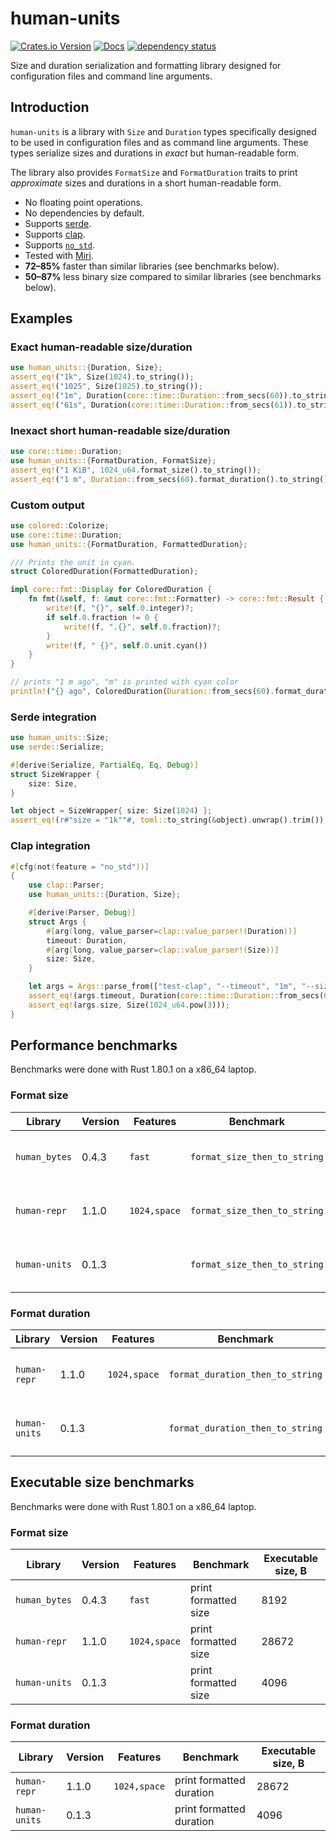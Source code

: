 # human-units

[![Crates.io Version](https://img.shields.io/crates/v/human-units)](https://crates.io/crates/human-units)
[![Docs](https://docs.rs/human-units/badge.svg)](https://docs.rs/human-units)
[![dependency status](https://deps.rs/repo/github/igankevich/human-units/status.svg)](https://deps.rs/repo/github/igankevich/human-units)

Size and duration serialization and formatting library designed for configuration files and command line arguments.


## Introduction

`human-units` is a library with `Size` and `Duration` types specifically designed to be used in configuration files and as command line arguments.
These types serialize sizes and durations in _exact_ but human-readable form.

The library also provides `FormatSize` and `FormatDuration` traits
to print _approximate_ sizes and durations in a short human-readable form.

- No floating point operations.
- No dependencies by default.
- Supports [serde](https://docs.rs/serde/latest/serde/).
- Supports [clap](https://docs.rs/clap/latest/clap/).
- Supports [`no_std`](https://docs.rust-embedded.org/book/intro/no-std.html).
- Tested with [Miri](https://github.com/rust-lang/miri).
- **72–85%** faster than similar libraries (see benchmarks below).
- **50–87%** less binary size compared to similar libraries (see benchmarks below).


## Examples

### Exact human-readable size/duration

```rust
use human_units::{Duration, Size};
assert_eq!("1k", Size(1024).to_string());
assert_eq!("1025", Size(1025).to_string());
assert_eq!("1m", Duration(core::time::Duration::from_secs(60)).to_string());
assert_eq!("61s", Duration(core::time::Duration::from_secs(61)).to_string());
```

### Inexact short human-readable size/duration

```rust
use core::time::Duration;
use human_units::{FormatDuration, FormatSize};
assert_eq!("1 KiB", 1024_u64.format_size().to_string());
assert_eq!("1 m", Duration::from_secs(60).format_duration().to_string());
```

### Custom output

```rust
use colored::Colorize;
use core::time::Duration;
use human_units::{FormatDuration, FormattedDuration};

/// Prints the unit in cyan.
struct ColoredDuration(FormattedDuration);

impl core::fmt::Display for ColoredDuration {
    fn fmt(&self, f: &mut core::fmt::Formatter) -> core::fmt::Result {
        write!(f, "{}", self.0.integer)?;
        if self.0.fraction != 0 {
            write!(f, ".{}", self.0.fraction)?;
        }
        write!(f, " {}", self.0.unit.cyan())
    }
}

// prints "1 m ago", "m" is printed with cyan color
println!("{} ago", ColoredDuration(Duration::from_secs(60).format_duration()));
```

### Serde integration

```rust
use human_units::Size;
use serde::Serialize;

#[derive(Serialize, PartialEq, Eq, Debug)]
struct SizeWrapper {
    size: Size,
}

let object = SizeWrapper{ size: Size(1024) };
assert_eq!(r#"size = "1k""#, toml::to_string(&object).unwrap().trim());
```

### Clap integration

```rust
#[cfg(not(feature = "no_std"))]
{
    use clap::Parser;
    use human_units::{Duration, Size};

    #[derive(Parser, Debug)]
    struct Args {
        #[arg(long, value_parser=clap::value_parser!(Duration))]
        timeout: Duration,
        #[arg(long, value_parser=clap::value_parser!(Size))]
        size: Size,
    }

    let args = Args::parse_from(["test-clap", "--timeout", "1m", "--size", "1g"]);
    assert_eq!(args.timeout, Duration(core::time::Duration::from_secs(60)));
    assert_eq!(args.size, Size(1024_u64.pow(3)));
}
```

## Performance benchmarks

Benchmarks were done with Rust 1.80.1 on a x86\_64 laptop.

### Format size

| Library | Version | Features | Benchmark | Time |
|---------|---------|----------|-----------|------|
| `human_bytes` | 0.4.3 | `fast`       | `format_size_then_to_string` | 88.40 ns ± 5.02 ns|
| `human-repr`  | 1.1.0 | `1024,space` | `format_size_then_to_string` | 161.38 ns ± 13.29 ns|
| `human-units` | 0.1.3 |              | `format_size_then_to_string` | **24.24 ns ± 1.23 ns** |

### Format duration

| Library | Version | Features | Benchmark | Time |
|---------|---------|----------|-----------|------|
| `human-repr`  | 1.1.0 | `1024,space` | `format_duration_then_to_string` | 229.47 ns ± 11.90 ns|
| `human-units` | 0.1.3 |              | `format_duration_then_to_string` | **41.55 ns ± 2.77 ns** |


## Executable size benchmarks

Benchmarks were done with Rust 1.80.1 on a x86\_64 laptop.

### Format size

| Library | Version | Features | Benchmark | Executable size, B |
|---------|---------|----------|-----------|--------------------|
| `human_bytes` | 0.4.3 | `fast`       | print formatted size | 8192  |
| `human-repr`  | 1.1.0 | `1024,space` | print formatted size | 28672 |
| `human-units` | 0.1.3 |              | print formatted size | 4096  |

### Format duration

| Library | Version | Features | Benchmark | Executable size, B |
|---------|---------|----------|-----------|--------------------|
| `human-repr`  | 1.1.0 | `1024,space` | print formatted duration | 28672 |
| `human-units` | 0.1.3 |              | print formatted duration | 4096  |
